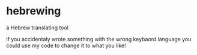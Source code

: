 # hebrewing
a Hebrew translating tool 

if you accidentaly wrote something with the wrong keybaord language you could use my code to change it to what you like!
